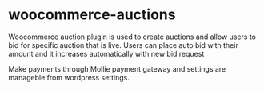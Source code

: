 # woocommerce-auctions
Woocommerce auction plugin is used to create auctions and allow users to bid for specific auction that is live.
Users can place auto bid with their amount and it increases automatically with new bid request

Make payments through Mollie payment gateway and settings are manageble from wordpress settings.
